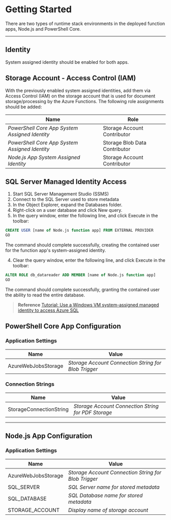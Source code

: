 # Getting Started
There are two types of runtime stack environments in the deployed function apps, Node.js and PowerShell Core.

---
## Identity
System assigned identity should be enabled for both apps.

## Storage Account - Access Control (IAM)
With the previously enabled system assigned identities, add them via Access Control (IAM) on the storage account that is used for document storage/processing by the Azure Functions.  The following role assignments should be added:

| Name | Role |
|--|--|
| _PowerShell Core App System Assigned Identity_ | Storage Account Contributor |
| _PowerShell Core App System Assigned Identity_  | Storage Blob Data Contributor |
| _Node.js App System Assigned Identity_ | Storage Account Contributor |

## SQL Server Managed Identity Access

1. Start SQL Server Management Studio (SSMS)
2. Connect to the SQL Server used to store metadata
1. In the Object Explorer, expand the Databases folder.
2. Right-click on a user database and click New query.
3. In the query window, enter the following line, and click Execute in the toolbar:

```sql
CREATE USER [name of Node.js function app] FROM EXTERNAL PROVIDER
GO
```

The command should complete successfully, creating the contained user for the function app's system-assigned identity.

4. Clear the query window, enter the following line, and click Execute in the toolbar:
```sql
ALTER ROLE db_datareader ADD MEMBER [name of Node.js function app]
GO
```
The command should complete successfully, granting the contained user the ability to read the entire database.

> **Reference**
> [Tutorial: Use a Windows VM system-assigned managed identity to access Azure SQL](https://docs.microsoft.com/en-us/azure/active-directory/managed-identities-azure-resources/tutorial-windows-vm-access-sql)
## PowerShell Core App Configuration 

### Application Settings

| Name | Value |
|--|--|
| AzureWebJobsStorage | _Storage Account Connection String for Blob Trigger_ |

### Connection Strings

| Name | Value |
|--|--|
| StorageConnectionString | _Storage Account Connection String for PDF Storage_ |
---

## Node.js App Configuration

### Application Settings

| Name | Value |
|--|--|
| AzureWebJobsStorage | _Storage Account Connection String for Blob Trigger_ |
| SQL_SERVER | _SQL Server name for stored metadata_ |
| SQL_DATABASE | _SQL Database name for stored metadata_ |
| STORAGE_ACCOUNT | _Display name of storage account_ |
